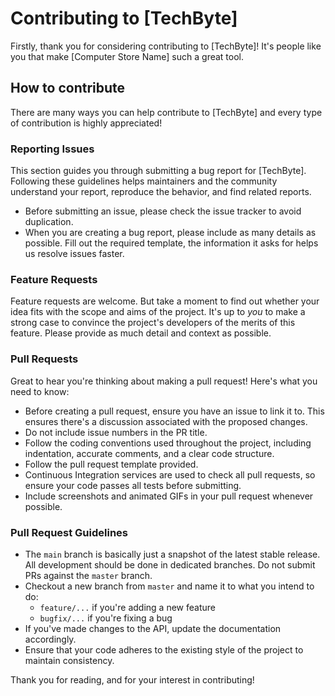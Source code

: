 # Contributing to [TechByte]

Firstly, thank you for considering contributing to [TechByte]! It's people like you that make [Computer Store Name] such a great tool.

## How to contribute

There are many ways you can help contribute to [TechByte] and every type of contribution is highly appreciated!

### Reporting Issues

This section guides you through submitting a bug report for [TechByte]. Following these guidelines helps maintainers and the community understand your report, reproduce the behavior, and find related reports.

- Before submitting an issue, please check the issue tracker to avoid duplication.
- When you are creating a bug report, please include as many details as possible. Fill out the required template, the information it asks for helps us resolve issues faster.

### Feature Requests

Feature requests are welcome. But take a moment to find out whether your idea fits with the scope and aims of the project. It's up to *you* to make a strong case to convince the project's developers of the merits of this feature. Please provide as much detail and context as possible.

### Pull Requests

Great to hear you're thinking about making a pull request! Here's what you need to know:

- Before creating a pull request, ensure you have an issue to link it to. This ensures there's a discussion associated with the proposed changes.
- Do not include issue numbers in the PR title.
- Follow the coding conventions used throughout the project, including indentation, accurate comments, and a clear code structure.
- Follow the pull request template provided.
- Continuous Integration services are used to check all pull requests, so ensure your code passes all tests before submitting.
- Include screenshots and animated GIFs in your pull request whenever possible.

### Pull Request Guidelines

- The `main` branch is basically just a snapshot of the latest stable release. All development should be done in dedicated branches. Do not submit PRs against the `master` branch.
- Checkout a new branch from `master` and name it to what you intend to do:
   - `feature/...` if you're adding a new feature
   - `bugfix/...` if you're fixing a bug
- If you've made changes to the API, update the documentation accordingly.
- Ensure that your code adheres to the existing style of the project to maintain consistency.

Thank you for reading, and for your interest in contributing!
